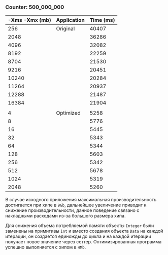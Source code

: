 ### Counter: 500_000_000

| -Xms -Xmx (mb) | Application | Time (ms) |
|----------------|-------------|-----------|
| 256            | Original    | 40407     |
| 2048           |             | 36286     |
| 4096           |             | 32082     |
| 8192           |             | 22259     |
| 8704           |             | 21530     |
| 9216           |             | 20451     |
| 10240          |             | 20284     |
| 11264          |             | 20937     |
| 12288          |             | 21487     |
| 16384          |             | 21904     |
|                |             |           |
| 4              | Optimized   | 5258      |
| 8              |             | 5776      |
| 16             |             | 5445      |
| 32             |             | 5343      |
| 64             |             | 5344      |
| 128            |             | 5603      |
| 256            |             | 5342      |
| 512            |             | 5678      |
| 1024           |             | 5319      |
| 2048           |             | 5260      |

В случае исходного приложения максимальная производительность достигается при хипе в `9Gb`, дальнейшее увеличение приводит к снижение производительности, данное поведение связано с накладными расходами из-за большого размера хипа.

Для снижения объема потребляемой памяти объекты `Integer` были заменены на примитивы `int` и вместо создания объекта `Data` на каждой итерации, он создается единожды до цикла и на каждой итерации получает новое значение через сеттер. Оптимизированная программа успешно выполняется с хипом в `4Mb`.

